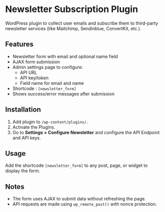 # Newsletter Subscription Plugin

WordPress plugin to collect user emails and subscribe them to third-party newsletter services (like Mailchimp, Sendinblue, ConvertKit, etc.).

## Features

- Newsletter form with email and optional name field
- AJAX form submission
- Admin settings page to configure:
  - API URL
  - API key/token
  - Field name for email and name
- Shortcode : `[newsletter_form]`
- Shows success/error messages after submission

## Installation

1. Add plugin to `/wp-content/plugins/`.
2. Activate the Plugins.
3. Go to **Settings > Configure Newsletter** and configure the API Endpoint and API keys.

## Usage

Add the shortcode `[newsletter_form]` to any post, page, or widget to display the form.

## Notes

- The form uses AJAX to submit data without refreshing the page.
- API requests are made using `wp_remote_post()` with nonce protection.
